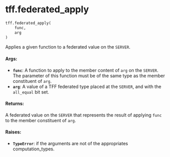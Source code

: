 <div itemscope itemtype="http://developers.google.com/ReferenceObject">
<meta itemprop="name" content="tff.federated_apply" />
<meta itemprop="path" content="Stable" />
</div>

# tff.federated_apply

```python
tff.federated_apply(
    func,
    arg
)
```

Applies a given function to a federated value on the `SERVER`.

#### Args:

*   <b>`func`</b>: A function to apply to the member content of `arg` on the
    `SERVER`. The parameter of this function must be of the same type as the
    member constituent of `arg`.
*   <b>`arg`</b>: A value of a TFF federated type placed at the `SERVER`, and
    with the `all_equal` bit set.

#### Returns:

A federated value on the `SERVER` that represents the result of applying `func`
to the member constituent of `arg`.

#### Raises:

*   <b>`TypeError`</b>: if the arguments are not of the appropriates
    computation_types.
